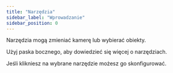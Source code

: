 ```yaml
---
title: "Narzędzia"
sidebar_label: "Wprowadzanie"
sidebar_position: 0
---
```


Narzędzia mogą zmieniać kamerę lub wybierać obiekty.

Użyj paska bocznego, aby dowiedzieć się więcej o narzędziach.

Jeśli klikniesz na wybrane narzędzie możesz go skonfigurować.
